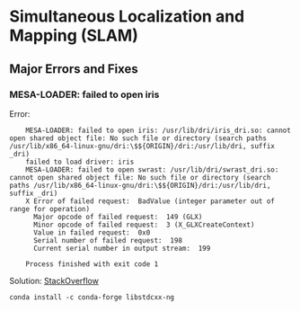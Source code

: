 # Simultaneous Localization and Mapping (SLAM)

## Major Errors and Fixes
### MESA-LOADER: failed to open iris
Error:
```console
    MESA-LOADER: failed to open iris: /usr/lib/dri/iris_dri.so: cannot open shared object file: No such file or directory (search paths /usr/lib/x86_64-linux-gnu/dri:\$${ORIGIN}/dri:/usr/lib/dri, suffix _dri)
    failed to load driver: iris
    MESA-LOADER: failed to open swrast: /usr/lib/dri/swrast_dri.so: cannot open shared object file: No such file or directory (search paths /usr/lib/x86_64-linux-gnu/dri:\$${ORIGIN}/dri:/usr/lib/dri, suffix _dri)
    X Error of failed request:  BadValue (integer parameter out of range for operation)
      Major opcode of failed request:  149 (GLX)
      Minor opcode of failed request:  3 (X_GLXCreateContext)
      Value in failed request:  0x0
      Serial number of failed request:  198
      Current serial number in output stream:  199
    
    Process finished with exit code 1
 ```

Solution: [StackOverflow](https://stackoverflow.com/questions/72110384/libgl-error-mesa-loader-failed-to-open-iris)
```console
conda install -c conda-forge libstdcxx-ng
```
